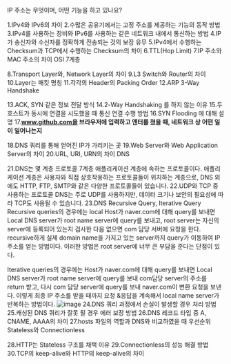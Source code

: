 IP 주소는 무엇이며, 어떤 기능을 하고 있나요?

1.IPv4와 IPv6의 차이
2.수많은 공유기에서는 고정 주소를 제공하는 기능의 동작 방법
3.IPv4를 사용하는 장비와 IPv6를 사용하는 같은 네트워크 내에서 통신하는 방법
4.IP가 송신자와 수신자를 정확하게 전송되는 것의 보장 유무
5.IPv4에서 수행하는 Checksum과 TCP에서 수행하는 Checksum의 차이
6.TTL(Hop Limit)
7.IP 주소와 MAC 주소의 차이
OSI 7계층

8.Transport Layer와, Network Layer의 차이
9.L3 Switch와 Router의 차이
10.Layer는 패킷 명칭
11.각각의 Header의 Packing Order
12.ARP
3-Way Handshake

13.ACK, SYN 같은 정보 전달 방식
14.2-Way Handshaking 를 하지 않는 이유
15.두 호스트가 동시에 연결을 시도했을 때 통신 연결 수행 방법
16.SYN Flooding 에 대해 설명
17.**www.github.com을 브라우저에 입력하고 엔터를 쳤을 때, 네트워크 상 어떤 일이 일어나는지**

18.DNS 쿼리를 통해 얻어진 IP가 가리키는 곳
19.Web Server와 Web Application Server의 차이
20.URL, URI, URN의 차이
DNS

21.DNS는 몇 계층 프로토콜
7계층 애플리케이션 계층에 속하는 프로토콜이다. 
애플리케이션 계층은 사용자와 직접 상호작용하는 프로토콜들이 위치하는 계층으로, DNS 외에도 HTTP, FTP, SMTP와 같은 다양한 프로토콜들이 있습니다.
22.UDP와 TCP 중 사용하는 프로토콜
DNS는 주로 UDP를 사용하지만, 데이터 크기나 보안의 필요성에 따라 TCP도 사용될 수 있습니다.
23.DNS Recursive Query, Iterative Query
Recursive queries의 경우에는 local Host가 naver.com에 대해 query를 보내면 Local DNS server가 root name server에 query를 보내고, root server는 자신의 server에 등록되어 있는지 검사한 다음 없으면 com 담당 서버에 요청을 한다. recursive하게 실제 domain name을 가지고 있는 server까지 query가 이동하여 IP 주소를 얻는 방법이다. 이러한 방법은 root server에 너무 큰 부담을 준다는 단점이 있다.

Iterative queries의 경우에는 Host가 naver.com에 대해 query를 보내면 Local DNS server가 root name server에 query를 보내 com담당 server의 주소를 return 받고, 다시 com 담당 server에 query를 보내 naver.com이 변환 요청을 보낸다. 이렇게 최종 IP 주소를 받을 때까지 요청 &응답을 계속해서 local name server가 반복하는 방법이다.
![image](https://github.com/user-attachments/assets/4553d766-88b7-40de-92fa-e363b096c85e)
24.DNS 쿼리 과정에서 손실이 발생할 경우 처리 방법
25.캐싱된 DNS 쿼리가 잘못 될 경우 에러 보장 방법
26.DNS 레코드 타입 중 A, CNAME, AAAA의 차이
27.hosts 파일의 역할과 DNS와 비교하였을 때 우선순위
Stateless와 Connectionless

28.HTTP는 Stateless 구조를 채택 이유
29.Connectionless의 성능 해결 방법
30.TCP의 keep-alive와 HTTP의 keep-alive의 차이
